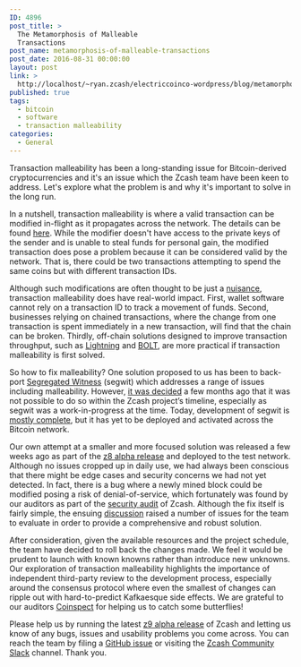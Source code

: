 ```yaml
---
ID: 4896
post_title: >
  The Metamorphosis of Malleable
  Transactions
post_name: metamorphosis-of-malleable-transactions
post_date: 2016-08-31 00:00:00
layout: post
link: >
  http://localhost/~ryan.zcash/electriccoinco-wordpress/blog/metamorphosis-of-malleable-transactions/
published: true
tags:
  - bitcoin
  - software
  - transaction malleability
categories:
  - General
---
```

<p>Transaction malleability has been a long-standing issue for Bitcoin-derived cryptocurrencies and it's an issue which the Zcash team have been keen to address. Let's explore what the problem is and why it's important to solve in the long run.</p>
<p>In a nutshell, transaction malleability is where a valid transaction can be modified in-flight as it propagates across the network. The details can be found <a class="reference external" href="https://github.com/bitcoin/bips/blob/master/bip-0062.mediawiki">here</a>.  While the modifier doesn't have access to the private keys of the sender and is unable to steal funds for personal gain, the modified transaction does pose a problem because it can be considered valid by the network. That is, there could be two transactions attempting to spend the same coins but with different transaction IDs.</p>
<p>Although such modifications are often thought to be just a <a class="reference external" href="https://cointelegraph.com/news/the-ongoing-bitcoin-malleability-attack">nuisance</a>, transaction malleability does have real-world impact. First, wallet software cannot rely on a transaction ID to track a movement of funds.  Second, businesses relying on chained transactions, where the change from one transaction is spent immediately in a new transaction, will find that the chain can be broken.  Thirdly, off-chain solutions designed to improve transaction throughput, such as <a class="reference external" href="https://lightning.network/">Lightning</a> and <a class="reference external" href="/blog/bolt-private-payment-channels/">BOLT</a>, are more practical if transaction malleability is first solved.</p>
<p>So how to fix malleability?  One solution proposed to us has been to back-port <a class="reference external" href="https://bitcoincore.org/en/2016/01/26/segwit-benefits/">Segregated Witness</a> (segwit) which addresses a range of issues including malleability.  However, <a class="reference external" href="https://github.com/zcash/zcash/issues/451">it was decided</a> a few months ago that it was not possible to do so within the Zcash project’s timeline, especially as segwit was a work-in-progress at the time.  Today, development of segwit is <a class="reference external" href="https://lists.linuxfoundation.org/pipermail/bitcoin-dev/2016-September/013098.html">mostly complete</a>, but it has yet to be deployed and activated across the Bitcoin network.</p>
<p>Our own attempt at a smaller and more focused solution was released a few weeks ago as part of the <a class="reference external" href="/blog/new-alpha-release-optimization-and-nonmalleability/">z8 alpha release</a> and deployed to the test network.  Although no issues cropped up in daily use, we had always been conscious that there might be edge cases and security concerns we had not yet detected.  In fact, there is a bug where a newly mined block could be modified posing a risk of denial-of-service, which fortunately was found by our auditors as part of the <a class="reference external" href="/blog/auditing-zcash/">security audit</a> of Zcash. Although the fix itself is fairly simple, the ensuing <a class="reference external" href="https://github.com/zcash/zcash/issues/1304">discussion</a> raised a number of issues for the team to evaluate in order to provide a comprehensive and robust solution.</p>
<p>After consideration, given the available resources and the project schedule, the team have decided to roll back the changes made. We feel it would be prudent to launch with known knowns rather than introduce new unknowns. Our exploration of transaction malleability highlights the importance of independent third-party review to the development process, especially around the consensus protocol where even the smallest of changes can ripple out with hard-to-predict Kafkaesque side effects. We are grateful to our auditors <a class="reference external" href="http://coinspect.com/">Coinspect</a> for helping us to catch some butterflies!</p>
<p>Please help us by running the latest <a class="reference external" href="/blog/new-alpha-release-solidifying-the-consensus-protocol/">z9 alpha release</a> of Zcash and letting us know of any bugs, issues and usability problems you come across.  You can reach the team by filing a <a class="reference external" href="https://github.com/zcash/zcash/issues">GitHub issue</a> or visiting the <a class="reference external" href="https://zcashcommunity.slack.com/messages/zcash/">Zcash Community Slack</a> channel.  Thank you.</p>
